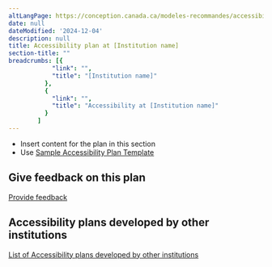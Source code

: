```yaml
---
altLangPage: https://conception.canada.ca/modeles-recommandes/accessibilite/plan.html
date: null
dateModified: '2024-12-04'
description: null
title: Accessibility plan at [Institution name]
section-title: ""
breadcrumbs: [{
            "link": "",
            "title": "[Institution name]"
          },
          {
            "link": "",
            "title": "Accessibility at [Institution name]"
          }
        ]
---
```


<ul>
  <li>Insert content for the plan in this section</li>
  <li>Use <a href="https://www.canada.ca/en/employment-social-development/programs/accessible-canada-regulations-guidance/accessibility-plans/template.html">Sample Accessibility Plan Template</a></li>
</ul>

<h2>Give feedback on this plan</h2>
<p><a href="feedback-form">Provide feedback</a></p>

<h2>Accessibility plans developed by other institutions</h2>
<p><a href="https://open.canada.ca/en">List of Accessibility plans developed by other institutions</a></p>

